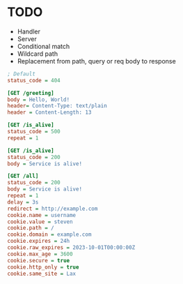 # TODO
* Handler
* Server
* Conditional match
* Wildcard path
* Replacement from path, query or req body to response


```ini
; Default
status_code = 404

[GET /greeting]
body = Hello, World!
header= Content-Type: text/plain
header = Content-Length: 13

[GET /is_alive]
status_code = 500
repeat = 1

[GET /is_alive]
status_code = 200
body = Service is alive!

[GET /all]
status_code = 200
body = Service is alive!
repeat = 1
delay = 3s
redirect = http://example.com
cookie.name = username
cookie.value = steven
cookie.path = /
cookie.domain = example.com
cookie.expires = 24h
cookie.raw_expires = 2023-10-01T00:00:00Z
cookie.max_age = 3600
cookie.secure = true
cookie.http_only = true
cookie.same_site = Lax
```